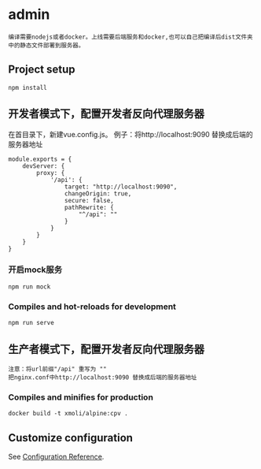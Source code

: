 # admin
    编译需要nodejs或者docker。上线需要后端服务和docker,也可以自己把编译后dist文件夹中的静态文件部署到服务器。

## Project setup
```
npm install
```

## 开发者模式下，配置开发者反向代理服务器

在首目录下，新建vue.config.js。
例子：将http://localhost:9090 替换成后端的服务器地址
```
module.exports = {
    devServer: {
        proxy: {
            '/api': {
                target: "http://localhost:9090",
                changeOrigin: true,
                secure: false,
                pathRewrite: {
                    "^/api": ""
                }
            }
        }
    }
}
```
### 开启mock服务
``` 
npm run mock
```
### Compiles and hot-reloads for development
```
npm run serve
```

## 生产者模式下，配置开发者反向代理服务器
    注意：将url前缀"/api" 重写为 ""
    把nginx.conf中http://localhost:9090 替换成后端的服务器地址

### Compiles and minifies for production
```
docker build -t xmoli/alpine:cpv .
```

## Customize configuration
See [Configuration Reference](https://cli.vuejs.org/config/).
